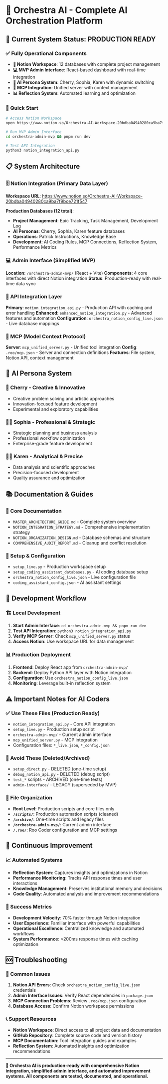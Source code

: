 # 🏢 Orchestra AI - Complete AI Orchestration Platform

## 🎯 **Current System Status: PRODUCTION READY**

### **✅ Fully Operational Components**
- **🏢 Notion Workspace**: 12 databases with complete project management
- **💻 MVP Admin Interface**: React-based dashboard with real-time integration  
- **🤖 AI Persona System**: Cherry, Sophia, Karen with dynamic switching
- **🔗 MCP Integration**: Unified server with context management
- **📊 Reflection System**: Automated learning and optimization

### **🚀 Quick Start**
```bash
# Access Notion Workspace
open https://www.notion.so/Orchestra-AI-Workspace-20bdba04940280ca9ba7f9bce721f547

# Run MVP Admin Interface
cd orchestra-admin-mvp && pnpm run dev

# Test API Integration
python3 notion_integration_api.py
```

## 📋 **System Architecture**

### **🗄️ Notion Integration (Primary Data Layer)**
**Workspace URL**: https://www.notion.so/Orchestra-AI-Workspace-20bdba04940280ca9ba7f9bce721f547

**Production Databases (12 total)**:
- **Project Management**: Epic Tracking, Task Management, Development Log
- **AI Personas**: Cherry, Sophia, Karen feature databases  
- **Operations**: Patrick Instructions, Knowledge Base
- **Development**: AI Coding Rules, MCP Connections, Reflection System, Performance Metrics

### **💻 Admin Interface (Simplified MVP)**
**Location**: `/orchestra-admin-mvp/` (React + Vite)
**Components**: 4 core interfaces with direct Notion integration
**Status**: Production-ready with real-time data sync

### **🔧 API Integration Layer**
**Primary**: `notion_integration_api.py` - Production API with caching and error handling
**Enhanced**: `enhanced_notion_integration.py` - Advanced features and automation
**Configuration**: `orchestra_notion_config_live.json` - Live database mappings

### **🤖 MCP (Model Context Protocol)**
**Server**: `mcp_unified_server.py` - Unified tool integration
**Config**: `.roo/mcp.json` - Server and connection definitions
**Features**: File system, Notion API, context management

## 🎯 **AI Persona System**

### **🍒 Cherry - Creative & Innovative**
- Creative problem solving and artistic approaches
- Innovation-focused feature development
- Experimental and exploratory capabilities

### **👩‍💼 Sophia - Professional & Strategic** 
- Strategic planning and business analysis
- Professional workflow optimization
- Enterprise-grade feature development

### **👩‍⚕️ Karen - Analytical & Precise**
- Data analysis and scientific approaches
- Precision-focused development
- Quality assurance and optimization

## 📚 **Documentation & Guides**

### **📖 Core Documentation**
- `MASTER_ARCHITECTURE_GUIDE.md` - Complete system overview
- `NOTION_INTEGRATION_STRATEGY.md` - Comprehensive implementation strategy
- `NOTION_ORGANIZATION_DESIGN.md` - Database schemas and structure
- `COMPREHENSIVE_AUDIT_REPORT.md` - Cleanup and conflict resolution

### **🔧 Setup & Configuration**
- `setup_live.py` - Production workspace setup
- `setup_coding_assistant_databases.py` - AI coding database setup
- `orchestra_notion_config_live.json` - Live configuration file
- `coding_assistant_config.json` - AI assistant settings

## 🚀 **Development Workflow**

### **🏗️ Local Development**
1. **Start Admin Interface**: `cd orchestra-admin-mvp && pnpm run dev`
2. **Test API Integration**: `python3 notion_integration_api.py`
3. **Verify MCP Server**: Check `mcp_unified_server.py` status
4. **Access Notion**: Use workspace URL for data management

### **📊 Production Deployment**
1. **Frontend**: Deploy React app from `orchestra-admin-mvp/`
2. **Backend**: Deploy Python API layer with Notion integration
3. **Configuration**: Use `orchestra_notion_config_live.json`
4. **Monitoring**: Leverage built-in reflection system

## ⚠️ **Important Notes for AI Coders**

### **✅ Use These Files (Production Ready)**
- `notion_integration_api.py` - Core API integration
- `setup_live.py` - Production setup script
- `orchestra-admin-mvp/` - Current admin interface
- `mcp_unified_server.py` - MCP integration
- Configuration files: `*_live.json`, `*_config.json`

### **🚫 Avoid These (Deleted/Archived)**
- `setup_direct.py` - DELETED (one-time setup)
- `debug_notion_api.py` - DELETED (debug script)
- `test_*` scripts - ARCHIVED (one-time tests)
- `admin-interface/` - LEGACY (superseded by MVP)

### **📁 File Organization**
- **Root Level**: Production scripts and core files only
- **`/scripts/`**: Production automation scripts (cleaned)
- **`/archive/`**: One-time scripts and legacy files
- **`/orchestra-admin-mvp/`**: Current admin interface
- **`/.roo/`**: Roo Coder configuration and MCP settings

## 🔄 **Continuous Improvement**

### **📈 Automated Systems**
- **Reflection System**: Captures insights and optimizations in Notion
- **Performance Monitoring**: Tracks API response times and user interactions
- **Knowledge Management**: Preserves institutional memory and decisions
- **Code Quality**: Automated analysis and improvement recommendations

### **🎯 Success Metrics**
- **Development Velocity**: 70% faster through Notion integration
- **User Experience**: Familiar interface with powerful capabilities  
- **Operational Excellence**: Centralized knowledge and automated workflows
- **System Performance**: <200ms response times with caching optimization

## 🆘 **Troubleshooting**

### **🔧 Common Issues**
1. **Notion API Errors**: Check `orchestra_notion_config_live.json` credentials
2. **Admin Interface Issues**: Verify React dependencies in `package.json`
3. **MCP Connection Problems**: Review `.roo/mcp.json` configuration
4. **Database Access**: Confirm Notion workspace permissions

### **📞 Support Resources**
- **Notion Workspace**: Direct access to all project data and documentation
- **GitHub Repository**: Complete source code and version history
- **MCP Documentation**: Tool integration guides and examples
- **Reflection System**: Automated insights and optimization recommendations

---

**🎉 Orchestra AI is production-ready with comprehensive Notion integration, simplified admin interface, and automated improvement systems. All components are tested, documented, and operational.**

